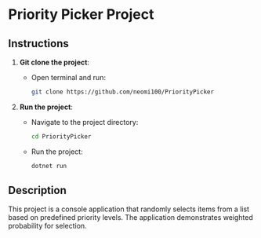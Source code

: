 # Priority Picker Project

## Instructions

1. **Git clone the project**:
   - Open terminal and run:
     ```bash
     git clone https://github.com/neomi100/PriorityPicker
     ```

2. **Run the project**:
   - Navigate to the project directory:
     ```bash
     cd PriorityPicker
     ```
   - Run the project:
     ```bash
     dotnet run
     ```

## Description

This project is a console application that randomly selects items from a list based on predefined priority levels. The application demonstrates weighted probability for selection.
